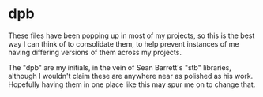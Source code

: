 dpb
===

These files have been popping up in most of my projects, so this is the best way I can think of to consolidate them, to help prevent instances of me having differing versions of them across my projects.

The "dpb" are my initials, in the vein of Sean Barrett's "stb" libraries, although I wouldn't claim these are anywhere near as polished as his work. Hopefully having them in one place like this may spur me on to change that.